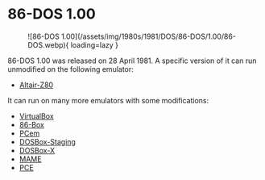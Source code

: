 # 86-DOS 1.00

<figure markdown>
![86-DOS 1.00](/assets/img/1980s/1981/DOS/86-DOS/1.00/86-DOS.webp){ loading=lazy }
</figure>

86-DOS 1.00 was released on 28 April 1981. A specific version of it can run unmodified on the following emulator: 

- [Altair-Z80](altairz80)

It can run on many more emulators with some modifications:

- [VirtualBox](virtualbox)
- [86-Box](86box)
- [PCem](pcem)
- [DOSBox-Staging](dosbox-staging)
- [DOSBox-X](dosbox-x)
- [MAME](mame)
- [PCE](pce)
